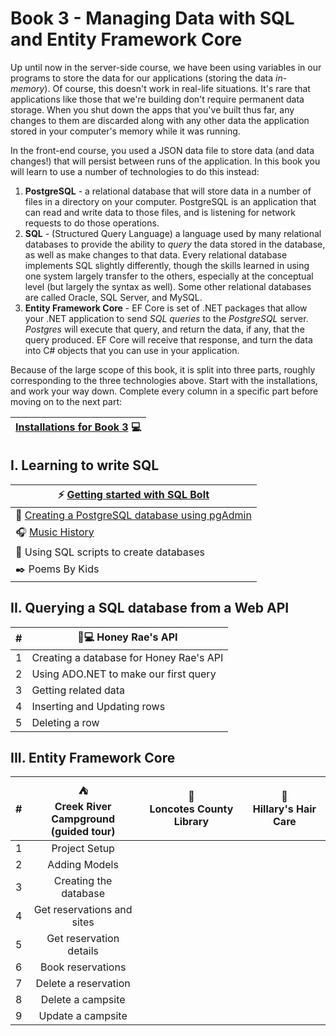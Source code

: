 # Book 3 - Managing Data with SQL and Entity Framework Core
Up until now in the server-side course, we have been using variables in our programs to store the data for our applications (storing the data _in-memory_). Of course, this doesn't work in real-life situations. It's rare that applications like those that we're building don't require permanent data storage. When you shut down the apps that you've built thus far, any changes to them are discarded along with any other data the application stored in your computer's memory while it was running. 

In the front-end course, you used a JSON data file to store data (and data changes!) that will persist between runs of the application. In this book you will learn to use a number of technologies to do this instead:
1. **PostgreSQL** - a relational database that will store data in a number of files in a directory on your computer.  PostgreSQL is an application that can read and write data to those files, and is listening for network requests to do those operations. 
1. **SQL** - (Structured Query Language) a language used by many relational databases to provide the ability to _query_ the data stored in the database, as well as make changes to that data. Every relational database implements SQL slightly differently, though the skills learned in using one system largely transfer to the others, especially at the conceptual level (but largely the syntax as well). Some other relational databases are called Oracle, SQL Server, and MySQL.
1. **Entity Framework Core** - EF Core is set of .NET packages that allow your .NET application to send _SQL queries_ to the _PostgreSQL_ server. _Postgres_ will execute that query, and return the data, if any, that the query produced. EF Core will receive that response, and turn the data into C# objects that you can use in your application.

Because of the large scope of this book, it is split into three parts, roughly corresponding to the three technologies above. Start with the installations, and work your way down. Complete every column in a specific part before moving on to the next part:

|[Installations for Book 3](./chapters/book-3-installs.md) :computer: |
|--|

## I. Learning to write SQL

|:zap: [Getting started with SQL Bolt](https://sqlbolt.com/)|
|-|
|:elephant: [Creating a PostgreSQL database using pgAdmin](./chapters/music-history-setup.md)|
|:headphones: [Music History](./chapters/music-history-practice.md) |
|:page_with_curl: Using SQL scripts to create databases|
|:black_nib: Poems By Kids|

## II. Querying a SQL database from a Web API
| # |🍯💻 Honey Rae's API|
|-|-|
|1| Creating a database for Honey Rae's API |
|2| Using ADO.NET to make our first query |
|3| Getting related data |
|4| Inserting and Updating rows |
|5| Deleting a row |
## III. Entity Framework Core
|#|:tent: <br> Creek River Campground <br> (guided tour) | :book: <br> Loncotes County Library | :haircut: <br> Hillary's Hair Care |
|:-:|:-:|:-:|:-:|
|1| Project Setup |||
|2| Adding Models |||
|3| Creating the database |||
|4| Get reservations and sites |||
|5| Get reservation details |||
|6| Book reservations |||
|7| Delete a reservation |||
|8| Delete a campsite |||
|9| Update a campsite |||